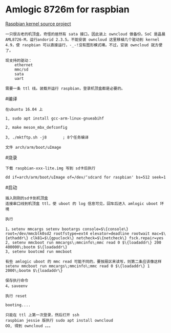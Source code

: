 Amlogic 8726m for raspbian
==========================

[Raspbian kernel source project][link]

[link]: https://github.com/raspberrypi/linux

    一只很古老的机顶盒，奇怪的居然有 sata 接口。因此装上 owncloud 做备份。SoC 是晶晨AML8726-M，运行andorid 2.3.5。不能安装 owncloud 这里移植几个驱动到 kernel 4.9，使 raspbian 可以直接运行，-_-!没有图形模式噢。不过，安装 owncloud 就方便了。

    现支持的驱动：
        ethernet
        mmc/sd
        sata
        uart

    需要一条 ttl 线。装载并运行 raspbian，登录机顶盒都是必要的。

#编译

    在ubuntu 16.04 上

    1, sudo apt install gcc-arm-linux-gnueabihf

    2, make meson_mbx_defconfig

    3, ./mktftp.sh -j8       ; 8个任务编译

    文件 arch/arm/boot/uImage 

#烧录

    下载 raspbian-xxx-lite.img 写到 sd卡后执行

    dd if=arch/arm/boot/uImage of=/dev/‘sdcard for raspbian' bs=512 seek=1

#启动

    插入刚刚的sd卡到机顶盒
    连接串口线到机顶盒 ttl，使 uboot 的 log 信息可见，回车后进入 amlogic uboot 环境

    执行

    1，setenv mmcargs setenv bootargs console=$\{console\} root=/dev/mmcblk0sd2 rootfstype=ext4 elevator=deadline rootwait mac=$\{ethaddr\} clk81=$\{gpuclock\} netcheck=$\{netcheck\} fsck.repair=yes
    2, setenv mmcboot run mmcargs\;mmcinfo\;mmc read 0 $\{loadaddr\} 200 400000\;bootm $\{loadaddr\}
    3, setenv bootcmd run mmcboot

    有些 amlogic uboot 的 mmc read 可能不同的，要按扇区来读写，则第二条应该像这样
    setenv mmcboot run mmcargs\;mmcinfo\;mmc read 0 $\{loadaddr\} 1 2000\;bootm $\{loadaddr\}

    保存执行命令
    4，saveenv

    执行 reset

    booting....

    只能在 ttl 上第一次登录，然后打开 ssh
    raspbian jessie 版执行 sudo apt install owncloud
    OO, 得到 owncloud 。。。

